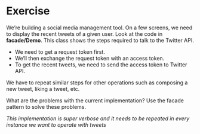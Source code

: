 # Exercise

We’re building a social media management tool. On a few screens, we need to display the recent tweets of a given user. Look at the code in **facade/Demo**. This class shows the steps required to talk to the Twitter API.

- We need to get a request token first.
- We’ll then exchange the request token with an access token.
- To get the recent tweets, we need to send the access token to Twitter API.

We have to repeat similar steps for other operations such as composing a new tweet, liking a tweet, etc.

What are the problems with the current implementation? Use the facade pattern to solve these problems.

*This implementation is super verbose and it needs to be repeated in every instance we want to operate with tweets*